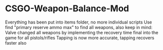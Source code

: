 # CSGO-Weapon-Balance-Mod

Everything has been put into items folder, no more individual scripts
Use find "primary reserve ammo max" to find all weapons, also keep in mind:
Valve changed all weapons by implementing the recovery time final into the game for all pistols/rifles
Tapping is now more accurate, tapping recovers faster also